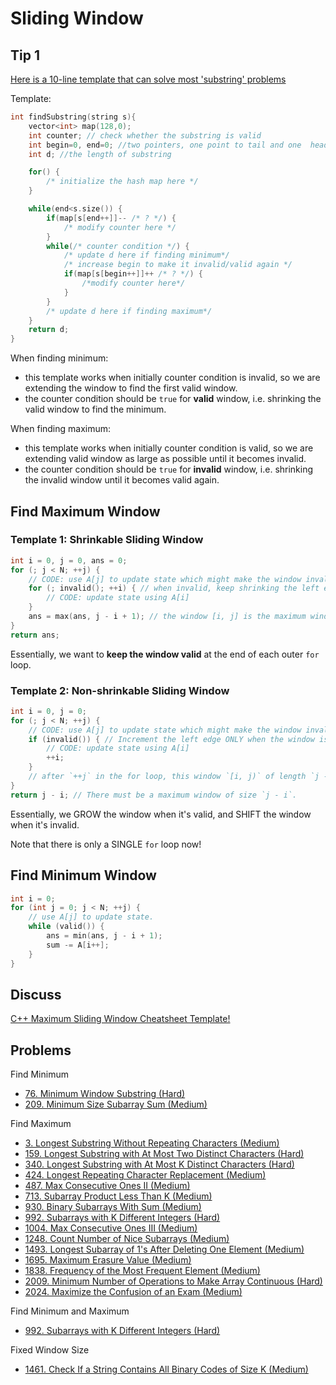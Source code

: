 # Sliding Window

## Tip 1

[Here is a 10-line template that can solve most 'substring' problems](https://leetcode.com/problems/minimum-window-substring/discuss/26808/here-is-a-10-line-template-that-can-solve-most-substring-problems)

Template:

```cpp
int findSubstring(string s){
    vector<int> map(128,0);
    int counter; // check whether the substring is valid
    int begin=0, end=0; //two pointers, one point to tail and one  head
    int d; //the length of substring

    for() {
        /* initialize the hash map here */ 
    }

    while(end<s.size()) {
        if(map[s[end++]]-- /* ? */) {
            /* modify counter here */
        }
        while(/* counter condition */) { 
            /* update d here if finding minimum*/
            /* increase begin to make it invalid/valid again */
            if(map[s[begin++]]++ /* ? */) {
                /*modify counter here*/
            }
        }  
        /* update d here if finding maximum*/
    }
    return d;
}
```

When finding minimum:

* this template works when initially counter condition is invalid, so we are extending the window to find the first valid window.
* the counter condition should be `true` for **valid** window, i.e. shrinking the valid window to find the minimum.

When finding maximum:

* this template works when initially counter condition is valid, so we are extending valid window as large as possible until it becomes invalid.
* the counter condition should be `true` for **invalid** window, i.e. shrinking the invalid window until it becomes valid again.

## Find Maximum Window

### Template 1: Shrinkable Sliding Window

```cpp
int i = 0, j = 0, ans = 0;
for (; j < N; ++j) {
    // CODE: use A[j] to update state which might make the window invalid
    for (; invalid(); ++i) { // when invalid, keep shrinking the left edge until it's valid again
        // CODE: update state using A[i]
    }
    ans = max(ans, j - i + 1); // the window [i, j] is the maximum window we've found thus far
}
return ans;
```

Essentially, we want to **keep the window valid** at the end of each outer `for` loop.

### Template 2: Non-shrinkable Sliding Window

```cpp
int i = 0, j = 0;
for (; j < N; ++j) {
    // CODE: use A[j] to update state which might make the window invalid
    if (invalid()) { // Increment the left edge ONLY when the window is invalid. In this way, the window GROWs when it's valid, and SHIFTs when it's invalid
        // CODE: update state using A[i]
        ++i;
    }
    // after `++j` in the for loop, this window `[i, j)` of length `j - i` MIGHT be valid.
}
return j - i; // There must be a maximum window of size `j - i`.
```

Essentially, we GROW the window when it's valid, and SHIFT the window when it's invalid.

Note that there is only a SINGLE `for` loop now!

## Find Minimum Window

```cpp
int i = 0;
for (int j = 0; j < N; ++j) {
    // use A[j] to update state.
    while (valid()) {
        ans = min(ans, j - i + 1);
        sum -= A[i++];
    }
}
```

## Discuss

[C++ Maximum Sliding Window Cheatsheet Template!](https://leetcode.com/problems/frequency-of-the-most-frequent-element/discuss/1175088/C%2B%2B-Maximum-Sliding-Window-Cheatsheet-Template!)

## Problems

Find Minimum

* [76. Minimum Window Substring \(Hard\)](https://leetcode.com/problems/minimum-window-substring/)
* [209. Minimum Size Subarray Sum \(Medium\)](https://leetcode.com/problems/minimum-size-subarray-sum/)

Find Maximum

* [3. Longest Substring Without Repeating Characters \(Medium\)](https://leetcode.com/problems/longest-substring-without-repeating-characters/)
* [159. Longest Substring with At Most Two Distinct Characters \(Hard\)](https://leetcode.com/problems/longest-substring-with-at-most-two-distinct-characters/)
* [340. Longest Substring with At Most K Distinct Characters \(Hard\)](https://leetcode.com/problems/longest-substring-with-at-most-k-distinct-characters/)
* [424. Longest Repeating Character Replacement (Medium)](https://leetcode.com/problems/longest-repeating-character-replacement/)
* [487. Max Consecutive Ones II (Medium)](https://leetcode.com/problems/max-consecutive-ones-ii/)
* [713. Subarray Product Less Than K (Medium)](https://leetcode.com/problems/subarray-product-less-than-k/)
* [930. Binary Subarrays With Sum (Medium)](https://leetcode.com/problems/binary-subarrays-with-sum/)
* [992. Subarrays with K Different Integers (Hard)](https://leetcode.com/problems/subarrays-with-k-different-integers/)
* [1004. Max Consecutive Ones III (Medium)](https://leetcode.com/problems/max-consecutive-ones-iii/)
* [1248. Count Number of Nice Subarrays (Medium)](https://leetcode.com/problems/count-number-of-nice-subarrays/)
* [1493. Longest Subarray of 1's After Deleting One Element \(Medium\)](https://leetcode.com/problems/longest-subarray-of-1s-after-deleting-one-element/)
* [1695. Maximum Erasure Value (Medium)](https://leetcode.com/problems/maximum-erasure-value/)
* [1838. Frequency of the Most Frequent Element (Medium)](https://leetcode.com/problems/frequency-of-the-most-frequent-element/)
* [2009. Minimum Number of Operations to Make Array Continuous (Hard)](https://leetcode.com/problems/minimum-number-of-operations-to-make-array-continuous/)
* [2024. Maximize the Confusion of an Exam (Medium)](https://leetcode.com/problems/maximize-the-confusion-of-an-exam/)

Find Minimum and Maximum

* [992. Subarrays with K Different Integers (Hard)](https://leetcode.com/problems/subarrays-with-k-different-integers/)

Fixed Window Size

* [1461. Check If a String Contains All Binary Codes of Size K \(Medium\)](https://leetcode.com/problems/check-if-a-string-contains-all-binary-codes-of-size-k/)
